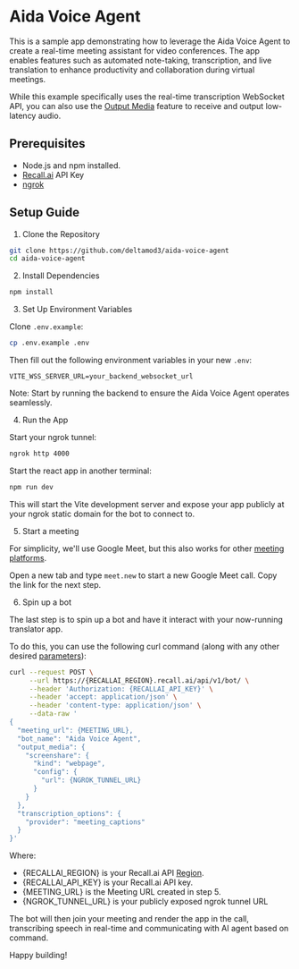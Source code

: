 # Aida Voice Agent


This is a sample app demonstrating how to leverage the Aida Voice Agent to create a real-time meeting assistant for video conferences. The app enables features such as automated note-taking, transcription, and live translation to enhance productivity and collaboration during virtual meetings.

While this example specifically uses the real-time transcription WebSocket API, you can also use the [Output Media](https://docs.recall.ai/docs/stream-media) feature to receive and output low-latency audio.

## Prerequisites

-   Node.js and npm installed.
-   [Recall.ai](https://recall.ai) API Key
-   [ngrok](https://docs.recall.ai/docs/local-webhook-development)

## Setup Guide

1. Clone the Repository

```bash
git clone https://github.com/deltamod3/aida-voice-agent
cd aida-voice-agent
```

2. Install Dependencies

```bash
npm install
```

3. Set Up Environment Variables

Clone `.env.example`:

```bash
cp .env.example .env
```

Then fill out the following environment variables in your new `.env`:

```env
VITE_WSS_SERVER_URL=your_backend_websocket_url
```

Note: Start by running the backend to ensure the Aida Voice Agent operates seamlessly.


4. Run the App

Start your ngrok tunnel:

```bash
ngrok http 4000
```

Start the react app in another terminal:

```bash
npm run dev
```

This will start the Vite development server and expose your app publicly at your ngrok static domain for the bot to connect to.

5. Start a meeting

For simplicity, we'll use Google Meet, but this also works for other [meeting platforms](https://docs.recall.ai/docs/stream-media#platform-support).

Open a new tab and type `meet.new` to start a new Google Meet call. Copy the link for the next step.

6. Spin up a bot

The last step is to spin up a bot and have it interact with your now-running translator app.

To do this, you can use the following curl command (along with any other desired [parameters](https://docs.recall.ai/reference/bot_create)):

```bash
curl --request POST \
     --url https://{RECALLAI_REGION}.recall.ai/api/v1/bot/ \
     --header 'Authorization: {RECALLAI_API_KEY}' \
     --header 'accept: application/json' \
     --header 'content-type: application/json' \
     --data-raw '
{
  "meeting_url": {MEETING_URL},
  "bot_name": "Aida Voice Agent",
  "output_media": {
    "screenshare": {
      "kind": "webpage",
      "config": {
        "url": {NGROK_TUNNEL_URL}
      }
    }
  },
  "transcription_options": {
    "provider": "meeting_captions"
  }
}'
```

Where:

-   {RECALLAI_REGION} is your Recall.ai API [Region](https://docs.recall.ai/docs/regions).
-   {RECALLAI_API_KEY} is your Recall.ai API key.
-   {MEETING_URL} is the Meeting URL created in step 5.
-   {NGROK_TUNNEL_URL} is your publicly exposed ngrok tunnel URL

The bot will then join your meeting and render the app in the call, transcribing speech in real-time and communicating with AI agent based on command.

Happy building!
